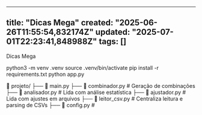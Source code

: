 
--- 
title: "Dicas Mega"
created: "2025-06-26T11:55:54,832174Z"
updated: "2025-07-01T22:23:41,848988Z"
tags: []
--- 

Dicas Mega

python3 -m venv .venv
source .venv/bin/activate
pip install -r requirements.txt
python app.py

📁 projeto/
├── 📄 main.py
├── 📄 combinador.py         # Geração de combinações
├── 📄 analisador.py         # Lida com análise estatística
├── 📄 ajustador.py          # Lida com ajustes em arquivos
├── 📄 leitor_csv.py         # Centraliza leitura e parsing de CSVs
├── 📄 config.py             # 